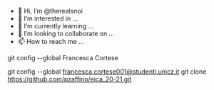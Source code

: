 - 👋 Hi, I’m @therealsnoi
- 👀 I’m interested in ...
- 🌱 I’m currently learning ...
- 💞️ I’m looking to collaborate on ...
- 📫 How to reach me ...

<!---
therealsnoi/therealsnoi is a ✨ special ✨ repository because its `README.md` (this file) appears on your GitHub profile.
You can click the Preview link to take a look at your changes.
--->git config --global Francesca Cortese
git config --global francesca.cortese001@studenti.unicz.it
git clone https://github.com/pzaffino/eica_20-21.git

